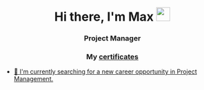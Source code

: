 <h1 align="center">Hi there, I'm Max</a> 
<img src="https://github.com/blackcater/blackcater/raw/main/images/Hi.gif" height="32"/></h1>
<h3 align="center">Project Manager</h3>
<h3 align="center">My <a href="https://github.com/MaksimRodionov/data-analyst-projects" target="_blank"> certificates </h3>

- 🔭 I'm currently searching for a new career opportunity in Project Management.
<!--
**MaksimRodionov/MaksimRodionov** is a ✨ _special_ ✨ repository because its `README.md` (this file) appears on your GitHub profile.

Here are some ideas to get you started:



- 👯 I’m looking to collaborate on ...
- 🤔 I’m looking for help with ...
- 💬 Ask me about ...
- 📫 How to reach me: ...
- 😄 Pronouns: ...
- ⚡ Fun fact: ...
-->
